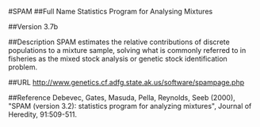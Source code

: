 #SPAM
##Full Name
Statistics Program for Analysing Mixtures

##Version
3.7b

##Description
SPAM estimates the relative contributions of discrete populations to a mixture sample, solving what is commonly referred to in fisheries as the mixed stock analysis or genetic stock identification problem.

##URL
http://www.genetics.cf.adfg.state.ak.us/software/spampage.php

##Reference
Debevec, Gates, Masuda, Pella, Reynolds, Seeb (2000), "SPAM (version 3.2): statistics program for analyzing mixtures", Journal of Heredity, 91:509-511.

